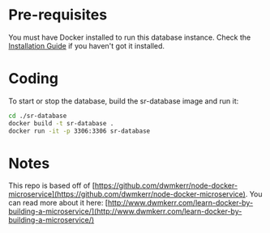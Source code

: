 # Pre-requisites

You must have Docker installed to run this database instance. Check the [Installation Guide](https://docs.docker.com/engine/installation/) if you haven't got it installed.

# Coding

To start or stop the database, build the sr-database image and run it:

```bash
cd ./sr-database
docker build -t sr-database .
docker run -it -p 3306:3306 sr-database
```

# Notes

This repo is based off of [https://github.com/dwmkerr/node-docker-microservice](https://github.com/dwmkerr/node-docker-microservice).  You can read more about it here: [http://www.dwmkerr.com/learn-docker-by-building-a-microservice/](http://www.dwmkerr.com/learn-docker-by-building-a-microservice/)
